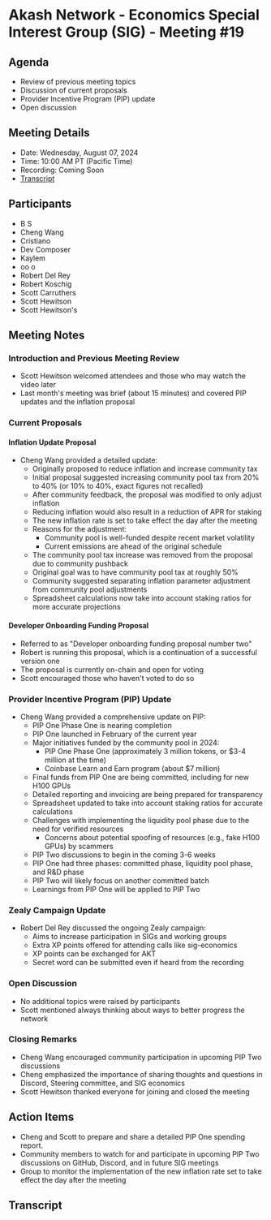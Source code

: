 # Akash Network - Economics Special Interest Group (SIG) - Meeting #19

## Agenda
- Review of previous meeting topics
- Discussion of current proposals
- Provider Incentive Program (PIP) update
- Open discussion

## Meeting Details
- Date: Wednesday, August 07, 2024
- Time: 10:00 AM PT (Pacific Time)
- Recording: Coming Soon
- [Transcript](#transcript)

## Participants

- B S
- Cheng Wang
- Cristiano
- Dev Composer
- Kaylem
- oo o
- Robert Del Rey
- Robert Koschig
- Scott Carruthers
- Scott Hewitson
- Scott Hewitson's 

## Meeting Notes
### Introduction and Previous Meeting Review

- Scott Hewitson welcomed attendees and those who may watch the video later
- Last month's meeting was brief (about 15 minutes) and covered PIP updates and the inflation proposal

### Current Proposals

#### Inflation Update Proposal

- Cheng Wang provided a detailed update:
  - Originally proposed to reduce inflation and increase community tax
  - Initial proposal suggested increasing community pool tax from 20% to 40% (or 10% to 40%, exact figures not recalled)
  - After community feedback, the proposal was modified to only adjust inflation
  - Reducing inflation would also result in a reduction of APR for staking
  - The new inflation rate is set to take effect the day after the meeting
  - Reasons for the adjustment:
    - Community pool is well-funded despite recent market volatility
    - Current emissions are ahead of the original schedule
  - The community pool tax increase was removed from the proposal due to community pushback
  - Original goal was to have community pool tax at roughly 50%
  - Community suggested separating inflation parameter adjustment from community pool adjustments
  - Spreadsheet calculations now take into account staking ratios for more accurate projections

#### Developer Onboarding Funding Proposal

- Referred to as "Developer onboarding funding proposal number two"
- Robert is running this proposal, which is a continuation of a successful version one
- The proposal is currently on-chain and open for voting
- Scott encouraged those who haven't voted to do so

### Provider Incentive Program (PIP) Update

- Cheng Wang provided a comprehensive update on PIP:
  - PIP One Phase One is nearing completion
  - PIP One launched in February of the current year
  - Major initiatives funded by the community pool in 2024:
    - PIP One Phase One (approximately 3 million tokens, or $3-4 million at the time)
    - Coinbase Learn and Earn program (about $7 million)
  - Final funds from PIP One are being committed, including for new H100 GPUs
  - Detailed reporting and invoicing are being prepared for transparency
  - Spreadsheet updated to take into account staking ratios for accurate calculations
  - Challenges with implementing the liquidity pool phase due to the need for verified resources
    - Concerns about potential spoofing of resources (e.g., fake H100 GPUs) by scammers
  - PIP Two discussions to begin in the coming 3-6 weeks
  - PIP One had three phases: committed phase, liquidity pool phase, and R&D phase
  - PIP Two will likely focus on another committed batch
  - Learnings from PIP One will be applied to PIP Two

### Zealy Campaign Update

- Robert Del Rey discussed the ongoing Zealy campaign:
  - Aims to increase participation in SIGs and working groups
  - Extra XP points offered for attending calls like sig-economics
  - XP points can be exchanged for AKT
  - Secret word can be submitted even if heard from the recording

### Open Discussion

- No additional topics were raised by participants
- Scott mentioned always thinking about ways to better progress the network

### Closing Remarks

- Cheng Wang encouraged community participation in upcoming PIP Two discussions
- Cheng emphasized the importance of sharing thoughts and questions in Discord, Steering committee, and SIG economics
- Scott Hewitson thanked everyone for joining and closed the meeting

## Action Items
- Cheng and Scott to prepare and share a detailed PIP One spending report.
- Community members to watch for and participate in upcoming PIP Two discussions on GitHub, Discord, and in future SIG meetings
- Group to monitor the implementation of the new inflation rate set to take effect the day after the meeting

## Transcript
